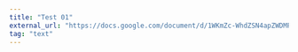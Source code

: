 ```yaml
---
title: "Test 01"
external_url: "https://docs.google.com/document/d/1WKmZc-WhdZSN4apZWDMP6uAlXoXDOsle9ICU9dUnkRc/edit?usp=sharing"
tag: "text"
---
```

